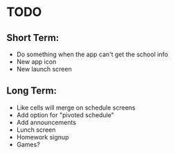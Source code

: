 TODO
====

Short Term:
-----------
*  Do something when the app can't get the school info
*  New app icon
*  New launch screen

Long Term:
----------
*  Like cells will merge on schedule screens
*  Add option for "pivoted schedule"
*  Add announcements
*  Lunch screen
*  Homework signup
*  Games?
